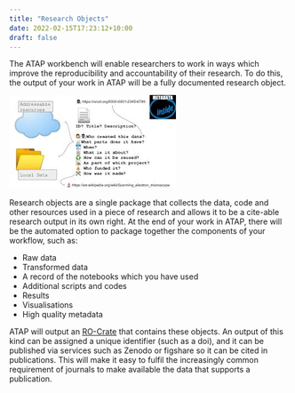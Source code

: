 ```yaml
---
title: "Research Objects"
date: 2022-02-15T17:23:12+10:00
draft: false
---
```



The ATAP workbench will enable researchers to work in ways which improve the reproducibility and accountability of their research. To do this, the output of your work in ATAP will be a fully documented research object.

![Illustration of an RO-Crate and its contents](ro-crate.png)

Research objects are a single package that collects the data, code and other resources used in a piece of research and allows it to be a cite-able research output in its own right. At the end of your work in ATAP, there will be the automated option to package together the components of your workflow, such as:
- Raw data
- Transformed data
- A record of the notebooks which you have used
- Additional scripts and codes
- Results
- Visualisations
- High quality metadata

ATAP will output an [RO-Crate](https://www.researchobject.org/ro-crate/) that contains these objects. An output of this kind can be assigned a unique identifier (such as a doi), and it can be published via services such as Zenodo or figshare so it can be cited in publications. This will make it easy to fulfil the increasingly common requirement of journals to make available the data that supports a publication.
